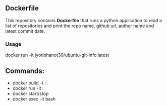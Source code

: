 ## Dockerfile

This repository contains **Dockerfile** that runs a python application to read a list of repositories and print the repo name, github url, author name and latest commit date.

### Usage

docker run -it jyotibhanot30/ubuntu-git-info:latest

## Commands:

- docker build -t <name>:<tag> .
- docker run -it <name>:<tag>
- docker start/stop <container-id>
- docker exec -it <container-id> bash
